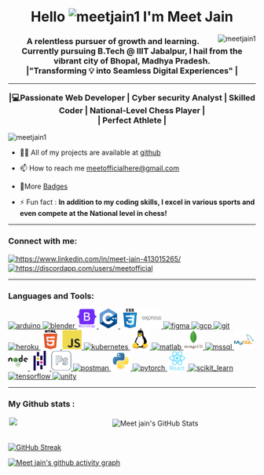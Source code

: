 <div>
  <h1 align="center">Hello <img src="https://fonts.gstatic.com/s/e/notoemoji/latest/1f44b_1f3fb/512.webp" height="40" width="40" alt="meetjain1" /> I'm Meet Jain </h1> <img align="right" src="https://user-images.githubusercontent.com/74038190/212259469-6b5a27d8-22c1-4716-9341-bef01e72dd21.jpg" alt="meetjain1" /> 
<div>
<h3 align="center"> A relentless pursuer of growth and learning. Currently pursuing B.Tech @ IIIT Jabalpur, I hail from the vibrant city of Bhopal, Madhya Pradesh. <br>
|"Transforming 💡 into Seamless Digital Experiences" |<hr>
|💻Passionate Web Developer | Cyber security Analyst
| Skilled Coder | National-Level Chess Player | <br>
| Perfect Athlete |</h3>

<p align="left"> <img src="https://komarev.com/ghpvc/?username=meetjain1&label=Profile%20views&color=0e75b6&style=flat" alt="meetjain1" /> </p>

- 👨‍💻 All of my projects are available at [github](https://github.com/Meetjain1)

- 📫 How to reach me meetofficialhere@gmail.com

- 🏅More [Badges](https://www.holopin.io/@meetjain1#badges)

- ⚡ Fun fact : **In addition to my coding skills, I excel in various sports and even compete at the National level in chess!**

<hr>

<h3 align="left">Connect with me:</h3>
<p align="left">
<a href="https://www.linkedin.com/in/meet-jain-413015265/" target="blank"><img align="center" src="https://raw.githubusercontent.com/rahuldkjain/github-profile-readme-generator/master/src/images/icons/Social/linked-in-alt.svg" alt="https://www.linkedin.com/in/meet-jain-413015265/" height="35" width="45" /></a>
<a href="https://discordapp.com/users/meetofficial" target="blank"><img align="center" src="https://github.com/Meetjain1/Meetjain1/assets/133582566/098a209a-a1d2-4350-9331-8f90203cc34d" alt="https://discordapp.com/users/meetofficial" height="45" width="45" /></a>
<hr>

<h3 align="left">Languages and Tools:</h3>
<p align="left"> <a href="https://www.arduino.cc/" target="_blank" rel="noreferrer"> <img src="https://cdn.worldvectorlogo.com/logos/arduino-1.svg" alt="arduino" width="40" height="40"/> </a> <a href="https://www.blender.org/" target="_blank" rel="noreferrer"> <img src="https://download.blender.org/branding/community/blender_community_badge_white.svg" alt="blender" width="40" height="40"/> </a> <a href="https://getbootstrap.com" target="_blank" rel="noreferrer"> <img src="https://raw.githubusercontent.com/devicons/devicon/master/icons/bootstrap/bootstrap-plain-wordmark.svg" alt="bootstrap" width="40" height="40"/> </a> <a href="https://www.w3schools.com/cpp/" target="_blank" rel="noreferrer"> <img src="https://raw.githubusercontent.com/devicons/devicon/master/icons/cplusplus/cplusplus-original.svg" alt="cplusplus" width="40" height="40"/> </a> <a href="https://www.w3schools.com/css/" target="_blank" rel="noreferrer"> <img src="https://raw.githubusercontent.com/devicons/devicon/master/icons/css3/css3-original-wordmark.svg" alt="css3" width="40" height="40"/> </a> <a href="https://expressjs.com" target="_blank" rel="noreferrer"> <img src="https://raw.githubusercontent.com/devicons/devicon/master/icons/express/express-original-wordmark.svg" alt="express" width="40" height="40"/> </a> <a href="https://www.figma.com/" target="_blank" rel="noreferrer"> <img src="https://www.vectorlogo.zone/logos/figma/figma-icon.svg" alt="figma" width="40" height="40"/> </a> <a href="https://cloud.google.com" target="_blank" rel="noreferrer"> <img src="https://www.vectorlogo.zone/logos/google_cloud/google_cloud-icon.svg" alt="gcp" width="40" height="40"/> </a> <a href="https://git-scm.com/" target="_blank" rel="noreferrer"> <img src="https://www.vectorlogo.zone/logos/git-scm/git-scm-icon.svg" alt="git" width="40" height="40"/> </a> <a href="https://heroku.com" target="_blank" rel="noreferrer"> <img src="https://www.vectorlogo.zone/logos/heroku/heroku-icon.svg" alt="heroku" width="40" height="40"/> </a> <a href="https://www.w3.org/html/" target="_blank" rel="noreferrer"> <img src="https://raw.githubusercontent.com/devicons/devicon/master/icons/html5/html5-original-wordmark.svg" alt="html5" width="40" height="40"/> </a> <a href="https://developer.mozilla.org/en-US/docs/Web/JavaScript" target="_blank" rel="noreferrer"> <img src="https://raw.githubusercontent.com/devicons/devicon/master/icons/javascript/javascript-original.svg" alt="javascript" width="40" height="40"/> </a> <a href="https://kubernetes.io" target="_blank" rel="noreferrer"> <img src="https://www.vectorlogo.zone/logos/kubernetes/kubernetes-icon.svg" alt="kubernetes" width="40" height="40"/> </a> <a href="https://www.linux.org/" target="_blank" rel="noreferrer"> <img src="https://raw.githubusercontent.com/devicons/devicon/master/icons/linux/linux-original.svg" alt="linux" width="40" height="40"/> </a> <a href="https://www.mathworks.com/" target="_blank" rel="noreferrer"> <img src="https://upload.wikimedia.org/wikipedia/commons/2/21/Matlab_Logo.png" alt="matlab" width="40" height="40"/> </a> <a href="https://www.mongodb.com/" target="_blank" rel="noreferrer"> <img src="https://raw.githubusercontent.com/devicons/devicon/master/icons/mongodb/mongodb-original-wordmark.svg" alt="mongodb" width="40" height="40"/> </a> <a href="https://www.microsoft.com/en-us/sql-server" target="_blank" rel="noreferrer"> <img src="https://www.svgrepo.com/show/303229/microsoft-sql-server-logo.svg" alt="mssql" width="40" height="40"/> </a> <a href="https://www.mysql.com/" target="_blank" rel="noreferrer"> <img src="https://raw.githubusercontent.com/devicons/devicon/master/icons/mysql/mysql-original-wordmark.svg" alt="mysql" width="40" height="40"/> </a> <a href="https://nodejs.org" target="_blank" rel="noreferrer"> <img src="https://raw.githubusercontent.com/devicons/devicon/master/icons/nodejs/nodejs-original-wordmark.svg" alt="nodejs" width="40" height="40"/> </a> <a href="https://pandas.pydata.org/" target="_blank" rel="noreferrer"> <img src="https://raw.githubusercontent.com/devicons/devicon/2ae2a900d2f041da66e950e4d48052658d850630/icons/pandas/pandas-original.svg" alt="pandas" width="40" height="40"/> </a> <a href="https://www.photoshop.com/en" target="_blank" rel="noreferrer"> <img src="https://raw.githubusercontent.com/devicons/devicon/master/icons/photoshop/photoshop-line.svg" alt="photoshop" width="40" height="40"/> </a> <a href="https://postman.com" target="_blank" rel="noreferrer"> <img src="https://www.vectorlogo.zone/logos/getpostman/getpostman-icon.svg" alt="postman" width="40" height="40"/> </a> <a href="https://www.python.org" target="_blank" rel="noreferrer"> <img src="https://raw.githubusercontent.com/devicons/devicon/master/icons/python/python-original.svg" alt="python" width="40" height="40"/> </a> <a href="https://pytorch.org/" target="_blank" rel="noreferrer"> <img src="https://www.vectorlogo.zone/logos/pytorch/pytorch-icon.svg" alt="pytorch" width="40" height="40"/> </a> <a href="https://reactjs.org/" target="_blank" rel="noreferrer"> <img src="https://raw.githubusercontent.com/devicons/devicon/master/icons/react/react-original-wordmark.svg" alt="react" width="40" height="40"/> </a> <a href="https://scikit-learn.org/" target="_blank" rel="noreferrer"> <img src="https://upload.wikimedia.org/wikipedia/commons/0/05/Scikit_learn_logo_small.svg" alt="scikit_learn" width="40" height="40"/> </a> <a href="https://www.tensorflow.org" target="_blank" rel="noreferrer"> <img src="https://www.vectorlogo.zone/logos/tensorflow/tensorflow-icon.svg" alt="tensorflow" width="40" height="40"/> </a> <a href="https://unity.com/" target="_blank" rel="noreferrer"> <img src="https://www.vectorlogo.zone/logos/unity3d/unity3d-icon.svg" alt="unity" width="40" height="40"/> </a> </p>

<hr>

<h3 align="left">My Github stats : </h3>

<a href="https://github.com/Meetjain1">
  <img style="margin:0.1rem" src="https://github-readme-stats.vercel.app/api/top-langs/?username=Meetjain1&hide=html,css&title_color=ffffff&text_color=c9cacc&icon_color=4AB197&theme=highcontrast" width="37%"/>
</a><a href="https://github.com/Meetjain1">
  <img align="Right" style="margin:0.3rem" src="https://github-readme-stats.vercel.app/api?username=Meetjain1&show_icons=true&line_height=27&count_private=true&title_color=ffffff&text_color=c9cacc&icon_color=4AB097&theme=highcontrast" alt="Meet jain's GitHub Stats" width="57%" height="10%" />
</a>

<br>
<br>

[![GitHub Streak](https://streak-stats.demolab.com/?user=Meetjain1&theme=highcontrast)](https://git.io/streak-stats)

[![Meet jain's github activity graph](https://github-readme-activity-graph.vercel.app/graph?username=Meetjain1&theme=high-contrast)](https://github.com/Meetjain1/github-readme-activity-graph)
